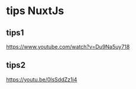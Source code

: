 # tips NuxtJs

## tips1
https://www.youtube.com/watch?v=Du9Na5uy718

## tips2
https://youtu.be/0lsSddZz1i4
